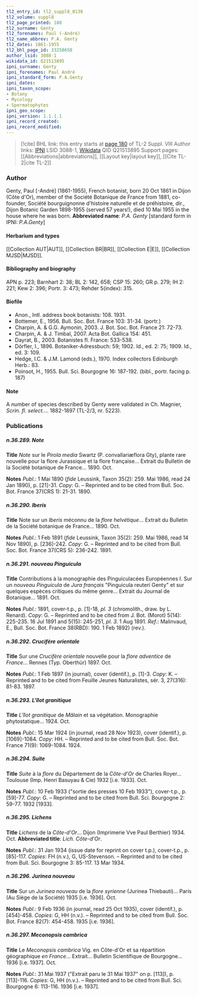 ```yaml
---
tl2_entry_id: tl2_suppl8_0138
tl2_volume: suppl8
tl2_page_printed: 180
tl2_surname: Genty
tl2_forenames: Paul (-André)
tl2_name_abbrev: P.A. Genty
tl2_dates: 1861-1955
tl2_bhl_page_id: 33258658
author_lsid: 3088-1
wikidata_id: Q21513895
ipni_surname: Genty
ipni_forenames: Paul André
ipni_standard_form: P.A.Genty
ipni_dates: 
ipni_taxon_scope: 
- Botany
- Mycology
- Spermatophytes
ipni_geo_scope: 
ipni_version: 1.1.1.1
ipni_record_created: 
ipni_record_modified:
---
```


> [!cite] BHL link: this entry starts at [page 180](https://www.biodiversitylibrary.org/page/33258658) of TL-2 Suppl. VIII
> Author links: [IPNI](https://www.ipni.org/a/3088-1) LSID 3088-1, [Wikidata](https://www.wikidata.org/wiki/Q21513895) QID Q21513895
> Support pages: [[Abbreviations|abbreviations]], [[Layout key|layout key]], [[Cite TL-2|cite TL-2]]

### Author

Genty, Paul \[-André\] (1861-1955), French botanist, born 20 Oct 1861 in Dijon (Côte d'Or), member of the Société Botanique de France from 1881, co-founder, Société bourguignonne d'histoire naturelle et de préhistoire, dir., Dijon Botanic Garden 1898-1955 (served 57 years!), died 10 Mai 1955 in the house where he was born. 
**Abbreviated name**: *P.A. Genty* \[standard form in IPNI: *P.A.Genty*\]

#### Herbarium and types

[[Collection AUT|AUT]], [[Collection BR|BR]], [[Collection E|E]], [[Collection MJSD|MJSD]].

#### Bibliography and biography

APN p. 223; Barnhart 2: 38; BL 2: 142, 658; CSP 15: 260; GR p. 279; IH 2: 221; Kew 2: 396; Portr. 3: 473; Rehder 5(index): 315.

#### Biofile

- Anon., Intl. address book botanists: 108. 1931.
- Bottemer, E., 1956. Bull. Soc. Bot. France 103: 31-34. (portr.)
- Charpin, A. & G.G. Aymonin, 2003. J. Bot. Soc. Bot. France 21: 72-73.
- Charpin, A. & J. Timbal, 2007. Acta Bot. Gallica 154: 451.
- Dayrat, B., 2003. Botanistes fl. France: 533-538.
- Dörfler, I., 1896. Botaniker-Adressbuch: 59; 1902. Id., ed. 2: 75; 1909. Id., ed. 3: 109.
- Hedge, I.C. & J.M. Lamond (eds.), 1970. Index collectors Edinburgh Herb.: 83.
- Poinsot, H., 1955. Bull. Sci. Bourgogne 16: 187-192. (bibl., portr. facing p. 187)

#### Note

A number of species described by Genty were validated in Ch. Magnier, *Scrin. fl. select.*... 1882-1897 (TL-2/3, nr. 5223).

### Publications

##### n.36.289. Note

**Title**
*Note* sur le *Pirola media* Swartz (P. convallariæflora Gty), plante rare nouvelle pour la flore Jurassique et la flore française... Extrait du Bulletin de la Société botanique de France... 1890. Oct.

**Notes**
*Publ*.: 1 Mai 1890 (*fide* Leussink, Taxon 35(2): 259. Mai 1986, read 24 Jan 1890), p. \[21\]-31. *Copy*: G. – Reprinted and to be cited from Bull. Soc. Bot. France 37(CRS 1): 21-31. 1890.

##### n.36.290. Iberis

**Title**
Note sur un *Iberis* méconnu de la *flore helvétique*... Extrait du Bulletin de la Société botanique de France... 1890. Oct.

**Notes**
*Publ*.: 1 Feb 1891 (*fide* Leussink, Taxon 35(2): 259. Mai 1986, read 14 Nov 1890), p. \[236\]-242. *Copy*: G. – Reprinted and to be cited from Bull. Soc. Bot. France 37(CRS 5): 236-242. 1891.

##### n.36.291. nouveau Pinguicula

**Title**
Contributions à la monographie des Pinguiculacées Européennes I. Sur un *nouveau Pinguicula* de *Jura français* "Pinguicula reuteri Genty" et sur quelques espèces critiques du même genre... Extrait du Journal de Botanique... 1891. Oct.

**Notes**
*Publ*.: 1891, cover-t.p., p. \[1\]-18, *pl. 3* (chromolith., draw. by L. Renard). *Copy*: G. – Reprinted and to be cited from J. Bot. (Morot) 5(14): 225-235. 16 Jul 1891 and 5(15): 245-251, *pl. 3.* 1 Aug 1891.
*Ref*.: Malinvaud, E., Bull. Soc. Bot. France 38(RBD): 190. 1 Feb 1892) (rev.).

##### n.36.292. Crucifère orientale

**Title**
Sur une *Crucifère orientale* nouvelle pour la *flore adventice* de *France*... Rennes (Typ. Oberthür) 1897. Oct.

**Notes**
*Publ*.: 1 Feb 1897 (in journal), cover (identif.), p. \[1\]-3. *Copy*: K. – Reprinted and to be cited from Feuille Jeunes Naturalistes, sér. 3, 27(316): 81-83. 1897.

##### n.36.293. L'îlot granitique

**Title**
*L'îlot granitique* de *Mâlain* et sa végétation. Monographie phytostatique... 1924. Oct.

**Notes**
*Publ*.: 15 Mar 1924 (in journal, read 28 Nov 1923), cover (identif.), p. \[1069\]-1084.
*Copy*: HH. – Reprinted and to be cited from Bull. Soc. Bot. France 71(9): 1069-1084. 1924.

##### n.36.294. Suite

**Title**
*Suite* à la *flore* du Département de la *Côte-d'Or* de Charles Royer... Toulouse (Imp. Henri Basuyau & Cie) 1932 \[i.e. 1933\]. Oct.

**Notes**
*Publ*.: 10 Feb 1933 ("sortie des presses 10 Feb 1933"), cover-t.p., p. \[59\]-77. *Copy*: G. – Reprinted and to be cited from Bull. Sci. Bourgogne 2: 59-77. 1932 \[1933\].

##### n.36.295. Lichens

**Title**
*Lichens* de la *Côte-d'Or*... Dijon (Imprimerie Vve Paul Berthier) 1934. Oct.
**Abbreviated title**: *Lich. Côte-d'Or*.

**Notes**
*Publ*.: 31 Jan 1934 (issue date for reprint on cover t.p.), cover-t.p., p. \[85\]-117. *Copies*: FH (n.v.), G, US-Stevenson. – Reprinted and to be cited from Bull. Sci. Bourgogne 3: 85-117. 13 Mar 1934.

##### n.36.296. Jurinea nouveau

**Title**
Sur un *Jurinea nouveau* de la *flore syrienne* (Jurinea Thiebauti)... Paris (Au Siège de la Société) 1935 \[i.e. 1936\]. Oct.

**Notes**
*Publ*.: 9 Feb 1936 (in journal, read 25 Oct 1935), cover (identif.), p. \[454\]-458. *Copies*: G, HH (n.v.). – Reprinted and to be cited from Bull. Soc. Bot. France 82(7): 454-458. 1935 \[i.e. 1936\].

##### n.36.297. Meconopsis cambrica

**Title**
Le *Meconopsis cambrica* Vig. en Côte-d'Or et sa répartition géographique *en France*... Extrait... Bulletin Scientifique de Bourgogne... 1936 \[i.e. 1937\]. Oct.

**Notes**
*Publ*.: 31 Mai 1937 ("Extrait paru le 31 Mai 1937" on p. \[113\]), p. \[113\]-116. *Copies*: G, HH (n.v.). – Reprinted and to be cited from Bull. Sci. Bourgogne 6: 113-116. 1936 \[i.e. 1937\].

